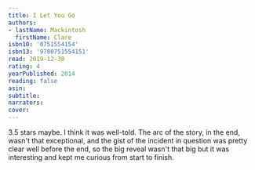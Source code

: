 ```yaml
---
title: I Let You Go
authors:
- lastName: Mackintosh
  firstName: Clare
isbn10: '0751554154'
isbn13: '9780751554151'
read: 2019-12-30
rating: 4
yearPublished: 2014
reading: false
asin:
subtitle:
narrators:
cover:
---
```

3.5 stars maybe. I think it was well-told. The arc of the story, in the end, wasn't that exceptional, and <spoiler>the gist of the incident in question was pretty clear well before the end, so the big reveal wasn't that big</spoiler> but it was interesting and kept me curious from start to finish.